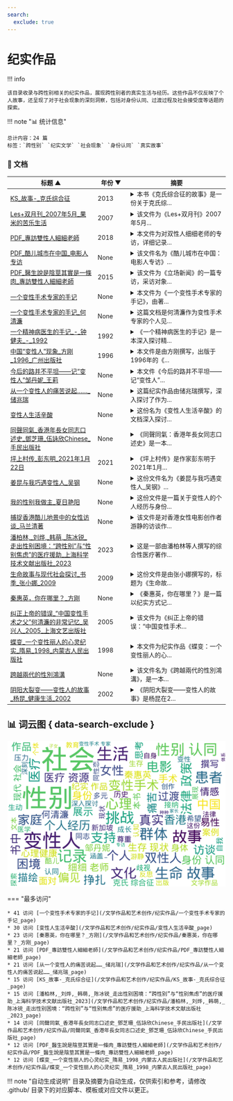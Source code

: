 ```yaml
---
search:
  exclude: true
---
```


# 纪实作品


!!! info

    该目录收录与跨性别相关的纪实作品，展现跨性别者的真实生活与经历。这些作品不仅反映了个人故事，还呈现了对于社会现象的深刻洞察，包括对身份认同、过渡过程及社会接受度等话题的探索。



!!! note "📊 统计信息"

    总计内容：24 篇
    标签：`跨性别` `纪实文学` `社会现象` `身份认同` `真实故事`



### 📄 文档

<table>
<thead><tr>
<th style="width: 40%" data-sortable="true" data-sort-direction="asc" data-sort-type="text">标题 ▲</th>
<th style="width: 15%" data-sortable="true" data-sort-direction="desc" data-sort-type="year">年份 ▼</th>
<th style="width: 45%">摘要</th>
</tr></thead>
<tbody>
<tr data-name="KS_故事-_克氏综合征" data-year="2013" data-date="2024-10-29 07:17:11">
                <td><a href="KS_故事-_克氏综合征_page" class="md-button">KS_故事-_克氏综合征</a></td>
                <td class="year-cell">2013</td>
                <td class="description-cell"><details markdown>
                    <summary>本书《克氏综合征的故事》是一份关于克氏综...</summary>
                    <div class="description">
                        本书《克氏综合征的故事》是一份关于克氏综合征（Klinefelter Syndrome，KS）患者及其家属的详尽信息指南。由Iain W McKinlay编纂的这本书为克氏综合征患者、家属、医疗工作者和公众提供了对该病症的基础知识、症状表现、影响、及医学干预的全面介绍。内容涵盖克氏综合征的遗传机制、临床表现、心理影响、医疗资源、患者故事、研究进展等，甚至包括对克氏综合征的社会认知和法律政策等方面的探讨。书中强调，克氏综合征患者并不孤单，号召公众关注与支持这一特殊群体。同时，书中还穿插着来自医学专家的观点与建议，以及志愿者们的努力与奉献。通过详细的讨论，读者可以了解到患者往往面临的生理和心理挑战，以及应对这些挑战的可能途径。更有助于克氏综合征患者及其家庭了解到如何在生活中寻找支持和信息的资源。
                        <br>年份：2013
                        <br>收录日期：2024-10-29 07:17:11
                    </div>
                </details></td>
            </tr>
<tr data-name="Les+双月刊_2007年5月_果米的苦乐生活" data-year="2007" data-date="2024-11-23 03:16:28">
                <td><a href="Les+双月刊_2007年5月_果米的苦乐生活_page" class="md-button">Les+双月刊_2007年5月_果米的苦乐生活</a></td>
                <td class="year-cell">2007</td>
                <td class="description-cell"><details markdown>
                    <summary>该文件为《Les+双月刊》2007年5月...</summary>
                    <div class="description">
                        该文件为《Les+双月刊》2007年5月刊的PDF文档，主要探讨了与女性同性恋（拉拉）、跨性别及多元性别相关的生活、情感与社会活动。内容涵盖了多个主题，包括人物访谈、社会运动、文化活动和相关法律政策等，旨在记录女性同性恋者的生活状态与挑战。该期刊特定地介绍了参与《Les+》工作的成员果米的个人经历，包括她在杂志发放中面临的艰辛与快乐，努力提高女性同性恋者的可见性和团体凝聚力。文章提到从网络生成的拉拉社群如何逐渐发展成为一个支持与分享的空间，并强调了在社会压力下同性恋者所遭受的精神困扰与旁观者的恐同心理。通过访聊与个人叙述，体现了拉拉群体的多样性与他们对于社会认可与爱情的向往。
                        <br>年份：2007
                        <br>收录日期：2024-11-23 03:16:28
                    </div>
                </details></td>
            </tr>
<tr data-name="PDF_專訪雙性人細細老師" data-year="2018" data-date="2024-11-07 19:25:09">
                <td><a href="PDF_專訪雙性人細細老師_page" class="md-button">PDF_專訪雙性人細細老師</a></td>
                <td class="year-cell">2018</td>
                <td class="description-cell"><details markdown>
                    <summary>本文件为对双性人细细老师的专访，详细记录...</summary>
                    <div class="description">
                        本文件为对双性人细细老师的专访，详细记录了她的成长经历、身份认同及面临的挑战。细细老师（本名陆月明）从小到大经历了多次医疗手术，因医生误判断其性别，导致她在儿童时期便被迫接受了一系列身体上的改造。在访谈中，她描述了自己出生时医生无法判断性别的情形，以及在接受手术过程中所经历的痛苦与挣扎。她指出，香港的医疗系统对双性人缺乏理解，常将其视为病理化的个体，强迫其选择性别，这使得双性人的人生充满困惑与痛苦。尽管经历重重困难，细细老师坚韧不拔，现任注册中医、注册社工及临床催眠治疗师，她还积极参与双性人支援组织的工作，帮助他人并呼吁社会对双性人群体的理解和接受。访谈中，她表达了希望双性人能得到尊重和基本人权的愿望，向社会传达双性人并非病态特殊。如细细老师所言：“与他人的目光与朋辈欺凌确是很难受，但我希望仍在暗处的双性人知道他们并不孤单。”
                        <br>年份：2018
                        <br>收录日期：2024-11-07 19:25:09
                    </div>
                </details></td>
            </tr>
<tr data-name="PDF_酷儿城市在中国_电影人专访" data-year="None" data-date="2024-11-07 18:55:23">
                <td><a href="PDF_酷儿城市在中国_电影人专访_page" class="md-button">PDF_酷儿城市在中国_电影人专访</a></td>
                <td class="year-cell">None</td>
                <td class="description-cell"><details markdown>
                    <summary>该文件名为《酷儿城市在中国：电影人专访》...</summary>
                    <div class="description">
                        该文件名为《酷儿城市在中国：电影人专访》，是关于中国电影人如何在酷儿文化中探索和表达自身身份的纪实作品。文中通过对多位电影人的深入访谈，揭示了他们在创作过程中的思想历程以及面对社会偏见时的挑战与坚持。作品中涉及了跨性别和酷儿群体在中国社会中的生存现状，讲述了这些电影人如何通过艺术来发声和影响社会对性别多样性的理解。

文中有诸如“我的电影不仅是个人的故事，更是整个群体的声音”的表述，展现了电影人在创作中体现的使命感。这部作品不仅描绘了各位电影人的创作经历，也反映了他们对性别认同与社会接受度之间矛盾的深刻思考。
                        <br>年份：None
                        <br>收录日期：2024-11-07 18:55:23
                    </div>
                </details></td>
            </tr>
<tr data-name="PDF_醫生說是陰莖其實是一條肉_專訪雙性人細細老師" data-year="2015" data-date="2024-11-07 19:25:31">
                <td><a href="PDF_醫生說是陰莖其實是一條肉_專訪雙性人細細老師_page" class="md-button">PDF_醫生說是陰莖其實是一條肉_專訪雙性人細細老師</a></td>
                <td class="year-cell">2015</td>
                <td class="description-cell"><details markdown>
                    <summary>该文件为《立场新闻》的一篇专访，采访对象...</summary>
                    <div class="description">
                        该文件为《立场新闻》的一篇专访，采访对象为双性人细细老师，详细记录了她的生命故事与过渡经历。细细老师在访谈中分享了自己出生时的性别不确定性，以及如何被社会和医疗体系强迫接受手术，以符合传统的性别角色。她描述了自己在医治过程中遭遇的痛苦与困扰，并坦言自己身体的真实状况与身份认同的挣扎。在她的故事中，双性人在医疗、家庭及社会中面临的困难一一浮现。细细老师还指出，尽管她经历了许多手术，仍然发现自己体内有未发育的子宫，进一步揭示了社会对双性人群体的忽视与偏见。她的经历不仅反映了个人的困境，同时也触及了社会政策对双性人的歧视和缺乏认可。细细老师在访谈中强调了爱和接纳的重要性，并倡导社会应当对双性人及性别多样性有更深入的理解与尊重。
                        <br>年份：2015
                        <br>收录日期：2024-11-07 19:25:31
                    </div>
                </details></td>
            </tr>
<tr data-name="一个变性手术专家的手记" data-year="None" data-date="2024-12-13 05:32:01">
                <td><a href="一个变性手术专家的手记_page" class="md-button">一个变性手术专家的手记</a></td>
                <td class="year-cell">None</td>
                <td class="description-cell"><details markdown>
                    <summary>本文件为《一个变性手术专家的手记》，由著...</summary>
                    <div class="description">
                        本文件为《一个变性手术专家的手记》，由著名变性手术专家何清旅撰写，详细描述了变性手术的医疗过程与社会反响。该文通过记录多位易性癖患者的真实故事，揭示了他们在性别认同上的痛苦经历与追求变性的决心。内容涉及易性癖的医学定义、手术实践的伦理考量，以及手术对患者生活的深远影响。其中，专家亲历的多个手术案例，体现了变性手术在中国的发展历程与挑战。文中还提及了患者们在求医过程中的心理挣扎，他们的信件暴露出社会对跨性别群体的偏见与误解，呼吁社会对于易性癖患者的理解与同情。
                        <br>年份：None
                        <br>收录日期：2024-12-13 05:32:01
                    </div>
                </details></td>
            </tr>
<tr data-name="一个变性手术专家的手记_何清濂" data-year="None" data-date="2024-12-13 05:32:01">
                <td><a href="一个变性手术专家的手记_何清濂_page" class="md-button">一个变性手术专家的手记_何清濂</a></td>
                <td class="year-cell">None</td>
                <td class="description-cell"><details markdown>
                    <summary>这篇文档是何清濂作为变性手术专家的个人见...</summary>
                    <div class="description">
                        这篇文档是何清濂作为变性手术专家的个人见证与感悟，记录了他在进行诸多变性手术后，与患者之间的感人故事和心理历程。文件中提及了易性癖与变性人的困扰，以及社会对他们的偏见和误解。何清濂详细描述了第一位接受手术的变性人秦惠荣的经历，并透过法律和医学的视角探讨了变性手术的复杂性和必要性。他提到许多易性癖患者从小便感到自己的内心与身体相悖，生活在极大的痛苦与绝望中，渴求被理解与接纳。文中不仅介绍了手术的医学过程，还叙述了患者在手术后的新生活，如秦惠荣告别之前的生活，重塑自己及融入社会的挑战。文件也提醒了众多患者在追求变性手术的同时，心理辅导和社会支持的重要性，以及如何在社会环境中找到自己的位置。
                        <br>年份：None
                        <br>收录日期：2024-12-13 05:32:01
                    </div>
                </details></td>
            </tr>
<tr data-name="一个精神病医生的手记_-_钟健夫_-_1992" data-year="1992" data-date="2024-12-13 05:32:01">
                <td><a href="一个精神病医生的手记_-_钟健夫_-_1992_page" class="md-button">一个精神病医生的手记_-_钟健夫_-_1992</a></td>
                <td class="year-cell">1992</td>
                <td class="description-cell"><details markdown>
                    <summary>《一个精神病医生的手记》是一本深入探讨精...</summary>
                    <div class="description">
                        《一个精神病医生的手记》是一本深入探讨精神疾病与性别身份的书籍，由精神病医生钟健夫所著。本书共分为九个章节，涵盖从医院案例到文化背景的多个方面，包括性别认同、性行为的多样性以及精神病患者的真实经历。书中提到了一些令人深思的议题，例如对女乒乓球员的性错位的分析，以及对自认为是女性的男性的描述。

该书详细介绍了患者在精神病院的生活，并对杀人犯罪案例进行探讨，揭示了心理健康与社会规范之间的复杂关系。通过这些故事，作者不仅讲述了患者的痛苦经历，还反映出社会对精神疾病和性别多样性的不理解与偏见，展示了这一领域的法律与道德困境。

书中的附录部分也提供了有关精神病学历史及相关研究的参考资料，使得这一素材对学者、研究者及公众都有很高的参考价值。
                        <br>年份：1992
                        <br>收录日期：2024-12-13 05:32:01
                    </div>
                </details></td>
            </tr>
<tr data-name="中国“变性人”现象_方刚_1996_广州出版社" data-year="1996" data-date="2024-12-13 05:32:01">
                <td><a href="中国“变性人”现象_方刚_1996_广州出版社_page" class="md-button">中国“变性人”现象_方刚_1996_广州出版社</a></td>
                <td class="year-cell">1996</td>
                <td class="description-cell"><details markdown>
                    <summary>本文件是由方刚撰写，出版于1996年的《...</summary>
                    <div class="description">
                        本文件是由方刚撰写，出版于1996年的《变性人现象》一书，主要探讨了中国的变性人群体及其社会处境。文中详细记录了跨性别者的生命故事和过渡经历，揭示了他们在社会、家庭及医疗体系中所面临的挑战与困境。方刚通过对个人案例的引用，展示了变性人如何寻求自我认同，以及在法律和医疗资源方面存在的不足。书中对变性人的社会认知进行了反思，强调社会对性别认同的理解和接受程度对跨性别者生存状况的重要影响。这本书不仅是对当时中国变性人现状的深刻记录，也为后续的学术研究和社会讨论提供了宝贵的第一手资料。
                        <br>年份：1996
                        <br>收录日期：2024-12-13 05:32:01
                    </div>
                </details></td>
            </tr>
<tr data-name="今后的路并不平坦——记“变性人”邹丹妮_王莉" data-year="None" data-date="2024-12-13 05:32:01">
                <td><a href="今后的路并不平坦——记“变性人”邹丹妮_王莉_page" class="md-button">今后的路并不平坦——记“变性人”邹丹妮_王莉</a></td>
                <td class="year-cell">None</td>
                <td class="description-cell"><details markdown>
                    <summary>本文件《今后的路并不平坦——记“变性人”...</summary>
                    <div class="description">
                        本文件《今后的路并不平坦——记“变性人”邹丹妮》由王莉撰写，主要讲述了跨性别者邹丹妮的个人经历和她在社会中所面临的挑战与困境。文本描绘了邹丹妮的生命故事，从她的性别认同的觉醒，到在社会、家庭和医疗体系中所经历的多重压力。作者通过生动的叙述展示了邹丹妮如何勇敢面对歧视与偏见，同时也反映了她对未来的期待与不安。文章中的一些句子深入人心，如邹丹妮表达了对自身身份的渴望与挣扎，以及在转型道路上遇到的种种阻碍。这不仅是一个个体的故事，也是对整个跨性别群体生存现状的真实记录。
                        <br>年份：None
                        <br>收录日期：2024-12-13 05:32:01
                    </div>
                </details></td>
            </tr>
<tr data-name="从一个变性人的痛苦说起……_储兆瑞" data-year="None" data-date="2024-12-13 05:32:01">
                <td><a href="从一个变性人的痛苦说起……_储兆瑞_page" class="md-button">从一个变性人的痛苦说起……_储兆瑞</a></td>
                <td class="year-cell">None</td>
                <td class="description-cell"><details markdown>
                    <summary>这篇纪实作品由储兆瑞撰写，深入探讨了作为...</summary>
                    <div class="description">
                        这篇纪实作品由储兆瑞撰写，深入探讨了作为变性人所经历的种种痛苦与挑战。文中以第一人称视角，生动描绘了作者的生命故事，包括自我认同的挣扎、社会偏见的冲击及在变性过程中面临的种种困难。作者详细回忆了过渡过程中的心路历程，特别是面对社会与家庭的反应、心理上的孤独与挣扎，以及对于身体和身份的自我认同。作品还充满了对人性和情感的反思，展现了变性人面临的心理困境与生存斗争。通过个人经历，作者希望引发社会对跨性别群体的理解与关注，并呼吁更多人能够对这群体给予支持与尊重。
                        <br>年份：None
                        <br>收录日期：2024-12-13 05:32:01
                    </div>
                </details></td>
            </tr>
<tr data-name="变性人生活辛酸" data-year="None" data-date="2024-12-13 05:32:01">
                <td><a href="变性人生活辛酸_page" class="md-button">变性人生活辛酸</a></td>
                <td class="year-cell">None</td>
                <td class="description-cell"><details markdown>
                    <summary>这份名为《变性人生活辛酸》的文档深入探讨...</summary>
                    <div class="description">
                        这份名为《变性人生活辛酸》的文档深入探讨了跨性别个体的生活经历与艰辛。文中呈现了一段惊险的历程，主人公经历了法律困境、家庭挑战与社会偏见。文中提及，主角在经历困难后与其心爱的小猫“萨里”结成伴侣，并进行了象征性的婚礼，反映出其在面对社会压力与个人身份认同的复杂感受。此文档中，作者通过讲述具体的故事和人物来揭示变性人在现代社会中的艰辛境遇，包括相关的法律和社交障碍，强调了变性人群体所面对的就业歧视和社会排斥现象。整体上，这份文档不仅提供了生动的个案研究，同时也为理解跨性别者的生活现状提供了重要的视角。
                        <br>年份：None
                        <br>收录日期：2024-12-13 05:32:01
                    </div>
                </details></td>
            </tr>
<tr data-name="同聲同氣_香港年長女同志口述史_鄧芝珊_伍詠欣Chinese_手民出版社" data-year="None" data-date="2024-12-13 05:32:01">
                <td><a href="同聲同氣_香港年長女同志口述史_鄧芝珊_伍詠欣Chinese_手民出版社_page" class="md-button">同聲同氣_香港年長女同志口述史_鄧芝珊_伍詠欣Chinese_手民出版社</a></td>
                <td class="year-cell">None</td>
                <td class="description-cell"><details markdown>
                    <summary>《同聲同氣：香港年長女同志口述史》是一本...</summary>
                    <div class="description">
                        《同聲同氣：香港年長女同志口述史》是一本记录了多位香港年长女同志生活和过渡经历的纪实作品。书中通过阿安和阿宝等人的生命故事，展示了她们从青春到老年的爱情与孤独、奋斗与牺牲，讨论了跨性别与女性主义在香港社会中的地位与挑战。作品中阿安出生于1958年，成长于文化氛围浓厚的香港，经历了许多与性同恋相关的社会禁忌与个人情感的纠葛，以及在传统家庭中的挣扎。她的故事为我们呈现了女同志在历史变迁中的记忆及身份认同的问题。而阿宝作为一位跨越不同年代与社会环境的女性，通过她与其他女性的恋爱经历，探讨了爱情与社会对女性及其性向的期待和压力。书中不仅展示了个人的成长与情感，还有港英政府对同性恋的法律政策的变化及其对群体生存状况的影响。
                        <br>年份：None
                        <br>收录日期：2024-12-13 05:32:01
                    </div>
                </details></td>
            </tr>
<tr data-name="坪上村传_彭东明_2021年1月22日" data-year="2021" data-date="2024-11-23 03:59:33">
                <td><a href="坪上村传_彭东明_2021年1月22日_page" class="md-button">坪上村传_彭东明_2021年1月22日</a></td>
                <td class="year-cell">2021</td>
                <td class="description-cell"><details markdown>
                    <summary>《坪上村传》是作家彭东明于2021年1月...</summary>
                    <div class="description">
                        《坪上村传》是作家彭东明于2021年1月22日出版的长篇小说，该小说通过传记的方式描绘一个村庄的历史与现状，意在为本土文化的传承与发扬贡献力量。彭东明在书中记录了村庄中普通人如村支书老万、长贵及他的六个孩子等人的生活故事，体现了他们在现代转型社会中所承受的种种困境与挑战。通过真实生活的细腻描绘，作者不仅关照了历史，也反映了乡村教育扶贫的现状与困境，让读者感受到乡村教育对未来的重要性。小说在结构上包含了八个篇章，总字数达26万，字里行间透露着彭东明对农村教育以及农耕文明的深刻思考与细腻观察。该书还交织了诸多乡村故事与文化资源，展示出对当地历史及人文关怀的深刻理解。
                        <br>年份：2021
                        <br>收录日期：2024-11-23 03:59:33
                    </div>
                </details></td>
            </tr>
<tr data-name="姜昆与我巧遇变性人_吴钢" data-year="None" data-date="2024-12-13 05:32:01">
                <td><a href="姜昆与我巧遇变性人_吴钢_page" class="md-button">姜昆与我巧遇变性人_吴钢</a></td>
                <td class="year-cell">None</td>
                <td class="description-cell"><details markdown>
                    <summary>这份文件名为《姜昆与我巧遇变性人_吴钢》...</summary>
                    <div class="description">
                        这份文件名为《姜昆与我巧遇变性人_吴钢》，内容为一篇纪实作品，结合了个人经历与新加坡特殊的社会文化现象。作者通过与一位变性人小蓝的偶然相遇，深入探讨了新加坡华人社会中的性别认同与文化冲突。文本描绘了新加坡的多元文化环境，特别是涉及华人的生活方式。文章中提到的小蓝表明了转变过程中的身体与心理变化，以及在社会中作为“人妖”所面临的现状，既有对外界的适应与反抗，也涉及到对自身身份认同的追寻。作者在描述中融合了新加坡的社会政策、经济现象及个体生命故事，带读者了解了在异国其境中，华人如何创造出一片生存的天地。文中提到的“小蓝的当铺”，映射出社会底层人们的生存状态，同时对新加坡的景观及人际关系具有无可替代的观察与思考。
                        <br>年份：None
                        <br>收录日期：2024-12-13 05:32:01
                    </div>
                </details></td>
            </tr>
<tr data-name="我的性别我做主_夏日艳阳" data-year="None" data-date="2024-12-13 05:32:01">
                <td><a href="我的性别我做主_夏日艳阳_page" class="md-button">我的性别我做主_夏日艳阳</a></td>
                <td class="year-cell">None</td>
                <td class="description-cell"><details markdown>
                    <summary>这份文件是一篇关于变性人的个人经历与身份...</summary>
                    <div class="description">
                        这份文件是一篇关于变性人的个人经历与身份认同的纪实作品，讲述了刘晓晶的成长故事及其变性手术的经历。刘晓晶从小就感受到性别认同的冲突，她在家人支持下勇敢追求自己的真实身份。在接受了变性手术后，刘晓晶从一个生理上的男性成功转变为女性，她的身体和心理都经历了深刻的蜕变。文件中不仅展示了她在手术过程中的痛苦经历，还提到她参与的变性人美丽大赛以及所获奖项，说明了她在社会中的转变与接受度。文本还探讨了社会对变性人与人妖、同性恋、异装癖等的不同理解，试图厘清各者之间的区别。整份文件不仅反映个人的生存现状，也引发对跨性别群体在社会中地位的思考。
                        <br>年份：None
                        <br>收录日期：2024-12-13 05:32:01
                    </div>
                </details></td>
            </tr>
<tr data-name="捕捉香港酷儿地景中的女性访谈_马兰清著" data-year="None" data-date="2024-11-23 02:56:13">
                <td><a href="捕捉香港酷儿地景中的女性访谈_马兰清著_page" class="md-button">捕捉香港酷儿地景中的女性访谈_马兰清著</a></td>
                <td class="year-cell">None</td>
                <td class="description-cell"><details markdown>
                    <summary>该文件是对香港女性电影创作者游静的访谈作...</summary>
                    <div class="description">
                        该文件是对香港女性电影创作者游静的访谈作品，主要探讨她的影片《好郁》的创作背景及影响。游静的《好郁》是第一部从女性主义视角出发，聚焦于香港女同性恋生活的叙事电影。在访谈中，游静分享了她的电影制作经历，包括她如何从英国教育体系中受到影响，如何发现自己的性取向，以及面对电影行业中存在的性别与性取向的偏见。她也谈及了在影片制作中面临的挑战，如审查制度对作品自由表达的压制，以及香港社会对同性恋议题的接受程度与变化。游静强调了电影不仅是个人创作，也是对社会环境的反思，展示了在一个空间狭小且充满矛盾的城市中，女性之间情感交流和身份认同的重要性。访谈清楚地描绘出游静如何通过自己的作品探索历史、文化和阶级关系，特别是在香港的社会脉络中展现LGBTQ群体的真实经历與生存状况。
                        <br>年份：None
                        <br>收录日期：2024-11-23 02:56:13
                    </div>
                </details></td>
            </tr>
<tr data-name="潘柏林,_刘烨,_韩萌,_陈冰锐_走出性别困境：“跨性别”与“性别焦虑”的医疗援助_上海科学技术文献出版社_2023" data-year="2023" data-date="2024-12-13 05:32:01">
                <td><a href="潘柏林,_刘烨,_韩萌,_陈冰锐_走出性别困境：“跨性别”与“性别焦虑”的医疗援助_上海科学技术文献出版社_2023_page" class="md-button">潘柏林,_刘烨,_韩萌,_陈冰锐_走出性别困境：“跨性别”与“性别焦虑”的医疗援助_上海科学技术文献出版社_2023</a></td>
                <td class="year-cell">2023</td>
                <td class="description-cell"><details markdown>
                    <summary>这是一部由潘柏林等人撰写的综合性医疗著作...</summary>
                    <div class="description">
                        这是一部由潘柏林等人撰写的综合性医疗著作，主要聚焦于跨性别者在面对性别焦虑时所需的医疗支持和服务。书中详细论述了跨性别者的心理、生理、生存现状和法律政策，强调了医疗支持对他们的重要性，并介绍了跨性别医疗的流程和所面临的挑战。特别是对跨性别青少年的青春期抑制治疗，作者指出其能够暂时缓解性别焦虑，并给予青少年必要的探索时间。书中还涉及了如何在家庭和社会环境中接纳跨性别者，以及家长需要如何理解和支持他们的孩子。这本书不仅为医务人员提供了专业知识，也为跨性别者及其家庭提供了必要的心理支持和理解。
                        <br>年份：2023
                        <br>收录日期：2024-12-13 05:32:01
                    </div>
                </details></td>
            </tr>
<tr data-name="生命故事与现代社会探讨_书季_张小娜_2009" data-year="2009" data-date="2024-11-23 02:23:38">
                <td><a href="生命故事与现代社会探讨_书季_张小娜_2009_page" class="md-button">生命故事与现代社会探讨_书季_张小娜_2009</a></td>
                <td class="year-cell">2009</td>
                <td class="description-cell"><details markdown>
                    <summary>这份文件是由张小娜撰写的，标题为《生命故...</summary>
                    <div class="description">
                        这份文件是由张小娜撰写的，标题为《生命故事与现代社会探讨》，发表于2009年，属于文学作品和艺术创作范畴。文件内容涵盖了生命故事、个人经历以及与现代社会互动的思考，逐渐阐述了在现代社会中面临的多元性别挑战和生活体验。文章中引用了各种文化与思想，对跨性别及多元性别问题展开了深入探讨，涉及了个人感受与社会环境的碰撞，例如通过生活细节描绘了个体情感与社会认知之间的关系。记录了一些对话和故事片段，反映了在现代社会中生存的复杂性，充满了对生活哲理的思考和个人对多元性的承认。
                        <br>年份：2009
                        <br>收录日期：2024-11-23 02:23:38
                    </div>
                </details></td>
            </tr>
<tr data-name="秦惠英，你在哪里？_方刚" data-year="None" data-date="2024-12-13 05:32:01">
                <td><a href="秦惠英，你在哪里？_方刚_page" class="md-button">秦惠英，你在哪里？_方刚</a></td>
                <td class="year-cell">None</td>
                <td class="description-cell"><details markdown>
                    <summary>《秦惠英，你在哪里？》是一篇以纪实方式记...</summary>
                    <div class="description">
                        《秦惠英，你在哪里？》是一篇以纪实方式记录中国首位变性人秦惠英的生平与过渡经历的文档。文件详细叙述了秦惠英的求学经历、对自己性别认同的探索、以及在进行变性手术后的生活挑战。文本指出，秦惠英自小在一个农民家庭长大，并在复旦大学完成学业，期间逐渐觉醒对性别认同的渴望。她经历了重大的心理挣扎和社会压力，同时也勇敢地决定向社会公布自己的身份，成为变性人的代表之一。

文件中提到，秦惠英在变性手术前后面临家庭、社会和职场的多重压力，而她的自我曝光不仅是个人的选择，也是希望能为更多易性癖者带来社会的理解与支持。秦惠英的真实经历反映了当时中国社会对变性人和易性癖者的偏见与歧视，记录了她在追求身份认同和社会接纳过程中的艰辛与坚韧。
                        <br>年份：None
                        <br>收录日期：2024-12-13 05:32:01
                    </div>
                </details></td>
            </tr>
<tr data-name="纠正上帝的错误_“中国变性手术之父”何清濂的非常记忆_吴兴人_2005_上海文艺出版社" data-year="2005" data-date="2024-12-13 05:32:01">
                <td><a href="纠正上帝的错误_“中国变性手术之父”何清濂的非常记忆_吴兴人_2005_上海文艺出版社_page" class="md-button">纠正上帝的错误_“中国变性手术之父”何清濂的非常记忆_吴兴人_2005_上海文艺出版社</a></td>
                <td class="year-cell">2005</td>
                <td class="description-cell"><details markdown>
                    <summary>该文件为《纠正上帝的错误：“中国变性手术...</summary>
                    <div class="description">
                        该文件为《纠正上帝的错误：“中国变性手术之父”何清濂的非常记忆》，由吴兴人于2005年出版，隶属于上海文艺出版社。内容涉及了何清濂医生的个人经历和在变性手术领域的贡献，生动地记录了变性人群体在中国所面临的挑战与困境。书中以何清濂的视角，揭示了医疗界如何看待跨性别者的身体和身份，回顾了多年来的医患关系，以及他在推动相关医疗技术和法律政策方面所做的努力。作品还结合社会背景、个人故事和真实案例，向读者展示了跨性别者的生存现状和内心挣扎，是一部重要的文献和真实记录，值得关注和反思。
                        <br>年份：2005
                        <br>收录日期：2024-12-13 05:32:01
                    </div>
                </details></td>
            </tr>
<tr data-name="蝶变_一个变性丽人的心灵纪实_隋易_1998_内蒙古人民出版社" data-year="1998" data-date="2024-12-13 05:32:01">
                <td><a href="蝶变_一个变性丽人的心灵纪实_隋易_1998_内蒙古人民出版社_page" class="md-button">蝶变_一个变性丽人的心灵纪实_隋易_1998_内蒙古人民出版社</a></td>
                <td class="year-cell">1998</td>
                <td class="description-cell"><details markdown>
                    <summary>本文件为纪实作品《蝶变：一个变性丽人的心...</summary>
                    <div class="description">
                        本文件为纪实作品《蝶变：一个变性丽人的心灵纪实》，由隋易撰写，出版于1998年，由内蒙古人民出版社出版。该书详细记录了一位跨性别女性的生命故事与心灵变化，描绘了她在性别认同过渡过程中的挣扎与成长。书中通过真实的生活记录，展示了跨性别者在家庭、社会以及自身内心深处所面临的挑战与困境，展现了强烈的个体性与情感深度。隋易通过如诗的语言生动地描绘了主人公的心路历程和对自我的探索，提供了对跨性别议题的深入思考与理解，尤其是女性身份的重构以及社会对这一身份的认知偏差。本书不仅是对个人经历的记录，也是对跨性别群体共同经历与生存现状的反思与呼吁。
                        <br>年份：1998
                        <br>收录日期：2024-12-13 05:32:01
                    </div>
                </details></td>
            </tr>
<tr data-name="跨越兩代的性別鴻溝" data-year="None" data-date="2024-11-02 02:44:58">
                <td><a href="跨越兩代的性別鴻溝_page" class="md-button">跨越兩代的性別鴻溝</a></td>
                <td class="year-cell">None</td>
                <td class="description-cell"><details markdown>
                    <summary>该文件名为《跨越兩代的性別鴻溝》，是一本...</summary>
                    <div class="description">
                        该文件名为《跨越兩代的性別鴻溝》，是一本针对跨性别者及其家庭关系的纪实性作品，深刻探讨了跨性别子女和父母之间的沟通障碍及情感认知。书中通过问卷调查的形式，记录了数十位跨性别子女及其家长的亲身经历与心路历程，内容涵盖他们对性别认同的思考、对过渡过程的应对及家庭关系的影响。文中不仅探讨了子女如何面对自身性别身份的挣扎，也呈现了父母对性别认同的理解与接受过程的挑战。书中多次提到跨性别子女希望能得到更多的理解与支持，同时也希望家长能够耐心倾听、信任和尊重他们的感受。记录中的一句话“期待踏上蛻变之路的同時，卻往往被父母的不理解和否定冲击得七零八落”，反映出许多跨性别者在获得自我认同过程中的困境与痛苦。总体而言，这本书旨在促进跨性别者与家长之间的相互理解和尊重，帮助社会更好地认识和关心跨性别人士的心理需求。
                        <br>年份：None
                        <br>收录日期：2024-11-02 02:44:58
                    </div>
                </details></td>
            </tr>
<tr data-name="阴阳大裂变——变性人的故事_杨昆_健康生活_2002" data-year="2002" data-date="2024-12-13 05:32:01">
                <td><a href="阴阳大裂变——变性人的故事_杨昆_健康生活_2002_page" class="md-button">阴阳大裂变——变性人的故事_杨昆_健康生活_2002</a></td>
                <td class="year-cell">2002</td>
                <td class="description-cell"><details markdown>
                    <summary>《阴阳大裂变——变性人的故事》是杨昆在2...</summary>
                    <div class="description">
                        《阴阳大裂变——变性人的故事》是杨昆在2002年撰写的一部纪实作品，探讨了变性人群体的生活经历与心理状态。文本通过真实的访谈和案例，展现了变性人在社会中面临的挑战与困境，包括身份认同、情感关系以及社会接纳度等方面的议题。作者通过生动的故事，揭示了变性人如何在传统观念与现代社会之间找到自己的位置，展现出他们在过渡过程中所经历的痛苦与成长。这部作品旨在提高社会对跨性别群体的理解与尊重，同时也是对相关法律政策不完善情况下，生命故事与医疗资源的真实记录。
                        <br>年份：2002
                        <br>收录日期：2024-12-13 05:32:01
                    </div>
                </details></td>
            </tr>
</tbody>
</table>


## 📊 词云图 { data-search-exclude }

![词云图](abstracts_wordcloud.png)


<script>
const sortFunctions = {
    year: (a, b, direction) => {
        a = a === '未知' ? '0000' : a;
        b = b === '未知' ? '0000' : b;
        return direction === 'desc' ? b.localeCompare(a) : a.localeCompare(b);
    },
    count: (a, b, direction) => {
        const aNum = parseInt(a.match(/\d+/)?.[0] || '0');
        const bNum = parseInt(b.match(/\d+/)?.[0] || '0');
        return direction === 'desc' ? bNum - aNum : aNum - bNum;
    },
    text: (a, b, direction) => {
        return direction === 'desc' 
            ? b.localeCompare(a, 'zh-CN') 
            : a.localeCompare(b, 'zh-CN');
    }
};

document.addEventListener('DOMContentLoaded', function() {
    document.querySelectorAll('th[data-sortable="true"]').forEach(th => {
        th.style.cursor = 'pointer';
        th.addEventListener('click', () => sortTable(th));
        
        if (th.getAttribute('data-sort-direction')) {
            sortTable(th, true);
        }
    });
});

function sortTable(th, isInitial = false) {
    const table = th.closest('table');
    const tbody = table.querySelector('tbody');
    const colIndex = Array.from(th.parentNode.children).indexOf(th);
    
    // Store original rows with their sort values
    const rowsWithValues = Array.from(tbody.querySelectorAll('tr')).map(row => ({
        element: row,
        value: row.children[colIndex].textContent.trim(),
        html: row.innerHTML
    }));
    
    // Toggle or set initial sort direction
    const currentDirection = th.getAttribute('data-sort-direction');
    const direction = isInitial ? currentDirection : (currentDirection === 'desc' ? 'asc' : 'desc');
    
    // Update sort indicators
    th.closest('tr').querySelectorAll('th').forEach(header => {
        if (header !== th) {
            header.textContent = header.textContent.replace(/ [▼▲]$/, '');
            header.removeAttribute('data-sort-direction');
        }
    });
    
    th.textContent = th.textContent.replace(/ [▼▲]$/, '') + (direction === 'desc' ? ' ▼' : ' ▲');
    th.setAttribute('data-sort-direction', direction);
    
    // Get sort function based on column type
    const sortType = th.getAttribute('data-sort-type') || 'text';
    const sortFn = sortFunctions[sortType] || sortFunctions.text;
    
    // Sort rows
    rowsWithValues.sort((a, b) => sortFn(a.value, b.value, direction));
    
    // Clear and rebuild tbody
    tbody.innerHTML = '';
    rowsWithValues.forEach(row => {
        const tr = document.createElement('tr');
        tr.innerHTML = row.html;
        tbody.appendChild(tr);
    });
}

</script>
 

<div class="grid" markdown>

=== "最多访问"

    * 41 访问 [一个变性手术专家的手记](/文学作品和艺术创作/纪实作品/一个变性手术专家的手记_page)
    * 30 访问 [变性人生活辛酸](/文学作品和艺术创作/纪实作品/变性人生活辛酸_page)
    * 23 访问 [秦惠英，你在哪里？_方刚](/文学作品和艺术创作/纪实作品/秦惠英，你在哪里？_方刚_page)
    * 21 访问 [PDF_專訪雙性人細細老師](/文学作品和艺术创作/纪实作品/PDF_專訪雙性人細細老師_page)
    * 21 访问 [从一个变性人的痛苦说起……_储兆瑞](/文学作品和艺术创作/纪实作品/从一个变性人的痛苦说起……_储兆瑞_page)
    * 15 访问 [KS_故事-_克氏综合征](/文学作品和艺术创作/纪实作品/KS_故事-_克氏综合征_page)
    * 15 访问 [潘柏林,_刘烨,_韩萌,_陈冰锐_走出性别困境：“跨性别”与“性别焦虑”的医疗援助_上海科学技术文献出版社_2023](/文学作品和艺术创作/纪实作品/潘柏林,_刘烨,_韩萌,_陈冰锐_走出性别困境：“跨性别”与“性别焦虑”的医疗援助_上海科学技术文献出版社_2023_page)
    * 14 访问 [同聲同氣_香港年長女同志口述史_鄧芝珊_伍詠欣Chinese_手民出版社](/文学作品和艺术创作/纪实作品/同聲同氣_香港年長女同志口述史_鄧芝珊_伍詠欣Chinese_手民出版社_page)
    * 12 访问 [PDF_醫生說是陰莖其實是一條肉_專訪雙性人細細老師](/文学作品和艺术创作/纪实作品/PDF_醫生說是陰莖其實是一條肉_專訪雙性人細細老師_page)
    * 12 访问 [蝶变_一个变性丽人的心灵纪实_隋易_1998_内蒙古人民出版社](/文学作品和艺术创作/纪实作品/蝶变_一个变性丽人的心灵纪实_隋易_1998_内蒙古人民出版社_page)



</div>


!!! note "自动生成说明"
    目录及摘要为自动生成，仅供索引和参考，请修改 .github/ 目录下的对应脚本、模板或对应文件以更正。
